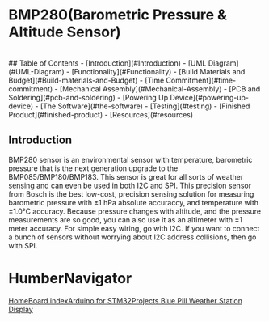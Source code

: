 # BMP280(Barometric Pressure & Altitude Sensor)
<br />
 ##  Table of Contents
-  [Introduction](#Introduction)
-  [UML Diagram](#UML-Diagram)
-  [Functionality](#Functionality)
-  [Build Materials and Budget](#Build-materials-and-Budget)
-  [Time Commitment](#time-commitment)
-  [Mechanical Assembly](#Mechanical-Assembly)
-  [PCB and Soldering](#pcb-and-soldering)
-  [Powering Up Device](#powering-up-device)
-  [The Software](#the-software)
-  [Testing](#testing)
-  [Finished Product](#finished-product)
-  [Resources](#resources)
<br />

## Introduction
 BMP280 sensor is an environmental sensor with temperature, barometric pressure that is the next generation upgrade to the BMP085/BMP180/BMP183. This sensor is great for all sorts of weather sensing and can even be used in both I2C and SPI. This precision sensor from Bosch is the best low-cost, precision sensing solution for measuring barometric pressure with ±1 hPa absolute accuraccy, and temperature with ±1.0°C accuracy. Because pressure changes with altitude, and the pressure measurements are so good, you can also use it as an altimeter with  ±1 meter accuracy. For simple easy wiring, go with I2C. If you want to connect a bunch of sensors without worrying about I2C address collisions, then go with SPI.


# HumberNavigator
[HomeBoard indexArduino for STM32Projects
Blue Pill Weather Station Display](http://stm32duino.com/viewtopic.php?t=843)
